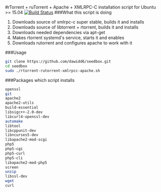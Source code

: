 #rTorrent + ruTorrent + Apache + XMLRPC-C installation script for Ubuntu >= 15.04
[![Build Status](https://travis-ci.org/dawidd6/seedbox.svg?branch=master)](https://travis-ci.org/dawidd6/seedbox)
###What this script is doing
1. Downloads source of xmlrpc-c super stable, builds it and installs
2. Downloads source of libtorrent + rtorrent, builds it and installs
3. Downloads needed dependencies via apt-get
4. Makes rtorrent systemd's service, starts it and enables
5. Downloads rutorrent and configures apache to work with it

###Usage
```sh
git clone https://github.com/dawidd6/seedbox.git
cd seedbox
sudo ./rtorrent-rutorrent-xmlrpcc-apache.sh
```

###Packages which script installs
```sh
openssl
git
apache2
apache2-utils
build-essential
libsigc++-2.0-dev
libcurl4-openssl-dev 
automake 
libtool 
libcppunit-dev 
libncurses5-dev 
libapache2-mod-scgi
php5 
php5-cgi 
php5-curl 
php5-cli 
libapache2-mod-php5 
screen 
unzip 
libssl-dev 
wget 
curl
```
